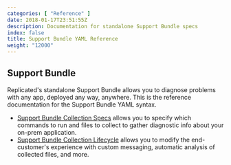 ```yaml
---
categories: [ "Reference" ]
date: 2018-01-17T23:51:55Z
description: Documentation for standalone Support Bundle specs
index: false
title: Support Bundle YAML Reference
weight: "12000"
---
```


## Support Bundle

Replicated's standalone Support Bundle allows you to diagnose problems with any app, deployed any way, anywhere. This is the reference documentation for the Support Bundle YAML syntax.

- [Support Bundle Collection Specs](/api/support-bundle-yaml-specs/shared) allows you to specify which commands to run and files to collect to gather diagnostic info about your on-prem application.
- [Support Bundle Collection Lifecycle](/api/support-bundle-yaml-lifecycle/root) allows you to modify the end-customer's experience with custom messaging, automatic analysis of collected files, and more.

